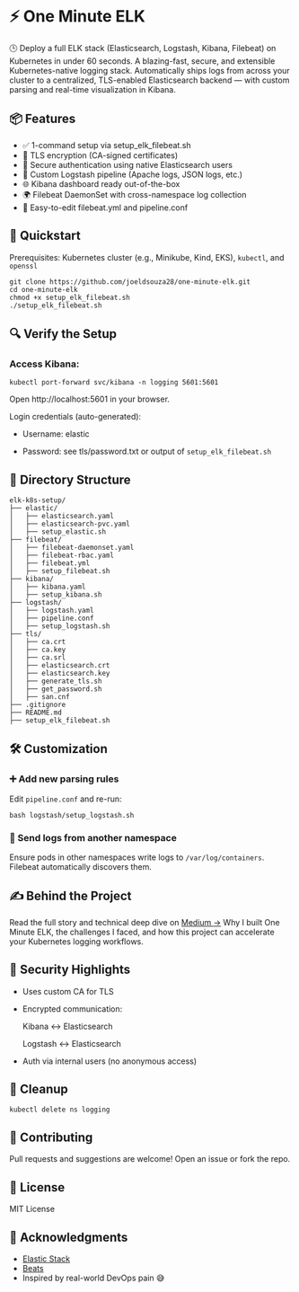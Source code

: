 # ⚡️ One Minute ELK



🕒 Deploy a full ELK stack (Elasticsearch, Logstash, Kibana, Filebeat) on Kubernetes in under 60 seconds. A blazing-fast, secure, and extensible Kubernetes-native logging stack. Automatically ships logs from across your cluster to a centralized, TLS-enabled Elasticsearch backend — with custom parsing and real-time visualization in Kibana.

## 📦 Features

- ✅ 1-command setup via setup_elk_filebeat.sh
- 🔐 TLS encryption (CA-signed certificates)
- 🔐 Secure authentication using native Elasticsearch users
- 📄 Custom Logstash pipeline (Apache logs, JSON logs, etc.)
- 🌐 Kibana dashboard ready out-of-the-box
- 🌍 Filebeat DaemonSet with cross-namespace log collection
- 📁 Easy-to-edit filebeat.yml and pipeline.conf


## 🚀 Quickstart

Prerequisites: Kubernetes cluster (e.g., Minikube, Kind, EKS), `kubectl`, and `openssl`

```
git clone https://github.com/joeldsouza28/one-minute-elk.git
cd one-minute-elk
chmod +x setup_elk_filebeat.sh
./setup_elk_filebeat.sh
```

## 🔍 Verify the Setup

### Access Kibana:

```
kubectl port-forward svc/kibana -n logging 5601:5601
```

Open http://localhost:5601 in your browser.

Login credentials (auto-generated):

- Username: elastic

- Password: see tls/password.txt or output of `setup_elk_filebeat.sh`


## 📁 Directory Structure


```
elk-k8s-setup/
├── elastic/
│   ├── elasticsearch.yaml
│   ├── elasticsearch-pvc.yaml
│   ├── setup_elastic.sh
├── filebeat/
│   ├── filebeat-daemonset.yaml
│   ├── filebeat-rbac.yaml
│   ├── filebeat.yml
│   ├── setup_filebeat.sh
├── kibana/
│   ├── kibana.yaml
│   ├── setup_kibana.sh
├── logstash/
│   ├── logstash.yaml
│   ├── pipeline.conf
│   ├── setup_logstash.sh
├── tls/
│   ├── ca.crt
│   ├── ca.key
│   ├── ca.srl
│   ├── elasticsearch.crt
│   ├── elasticsearch.key
│   ├── generate_tls.sh
│   ├── get_password.sh
│   ├── san.cnf
├── .gitignore
├── README.md
├── setup_elk_filebeat.sh
```

## 🛠 Customization

### ➕ Add new parsing rules

Edit `pipeline.conf` and re-run:

```
bash logstash/setup_logstash.sh
```

### 🎯 Send logs from another namespace

Ensure pods in other namespaces write logs to `/var/log/containers`. Filebeat automatically discovers them.

## ✍️ Behind the Project


Read the full story and technical deep dive on [Medium →](https://medium.com/@joeldsouza28/one-minute-elk-stack-on-kubernetes-full-logging-setup-with-a-single-script-ba92aecb4379)
Why I built One Minute ELK, the challenges I faced, and how this project can accelerate your Kubernetes logging workflows.

## 🔐 Security Highlights

- Uses custom CA for TLS

- Encrypted communication:

    Kibana ↔ Elasticsearch

    Logstash ↔ Elasticsearch

- Auth via internal users (no anonymous access)

## 🧹 Cleanup

```
kubectl delete ns logging
```

## 🤝 Contributing
Pull requests and suggestions are welcome! Open an issue or fork the repo.

## 📄 License
MIT License

## 🙌 Acknowledgments

- [Elastic Stack](https://www.elastic.co/elastic-stack/)
- [Beats](https://www.elastic.co/beats)
- Inspired by real-world DevOps pain 😅